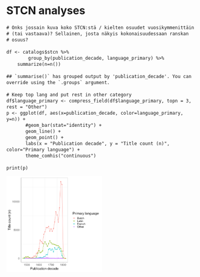STCN analyses
=============

    # Onks jossain kuva koko STCN:stä / kielten osuudet vuosikymmenittäin
    # (tai vastaava)? Sellainen, josta näkyis kokonaisuudessaan ranskan
    # osuus?

    df <- catalogs$stcn %>%
            group_by(publication_decade, language_primary) %>%
        summarize(n=n())

    ## `summarise()` has grouped output by 'publication_decade'. You can override using the `.groups` argument.

    # Keep top lang and put rest in other category
    df$language_primary <- compress_field(df$language_primary, topn = 3, rest = "Other")
    p <- ggplot(df, aes(x=publication_decade, color=language_primary, y=n)) +
           #geom_bar(stat="identity") +
           geom_line() +
           geom_point() +              
           labs(x = "Publication decade", y = "Title count (n)", color="Primary language") +
           theme_comhis("continuous")

    print(p)

<img src="stcn_files/figure-markdown_strict/lang-1.png" width="50%" />
